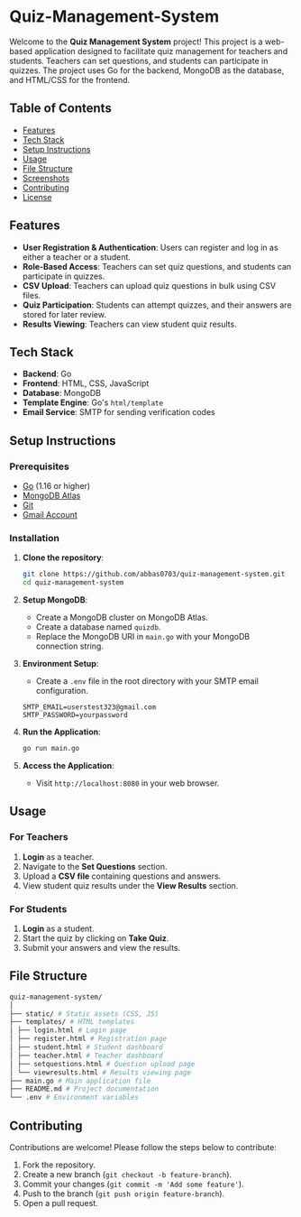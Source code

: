 # Quiz-Management-System

Welcome to the **Quiz Management System** project! This project is a web-based application designed to facilitate quiz management for teachers and students. Teachers can set questions, and students can participate in quizzes. The project uses Go for the backend, MongoDB as the database, and HTML/CSS for the frontend.

## Table of Contents

- [Features](#features)
- [Tech Stack](#tech-stack)
- [Setup Instructions](#setup-instructions)
- [Usage](#usage)
- [File Structure](#file-structure)
- [Screenshots](#screenshots)
- [Contributing](#contributing)
- [License](#license)

## Features

- **User Registration & Authentication**: Users can register and log in as either a teacher or a student.
- **Role-Based Access**: Teachers can set quiz questions, and students can participate in quizzes.
- **CSV Upload**: Teachers can upload quiz questions in bulk using CSV files.
- **Quiz Participation**: Students can attempt quizzes, and their answers are stored for later review.
- **Results Viewing**: Teachers can view student quiz results.

## Tech Stack

- **Backend**: Go
- **Frontend**: HTML, CSS, JavaScript
- **Database**: MongoDB
- **Template Engine**: Go's `html/template`
- **Email Service**: SMTP for sending verification codes

## Setup Instructions

### Prerequisites

- [Go](https://golang.org/dl/) (1.16 or higher)
- [MongoDB Atlas](https://www.mongodb.com/cloud/atlas)
- [Git](https://git-scm.com/)
- [Gmail Account](https://mail.google.com/)

### Installation

1. **Clone the repository**:
    ```bash
    git clone https://github.com/abbas0703/quiz-management-system.git
    cd quiz-management-system
    ```

2. **Setup MongoDB**:
    - Create a MongoDB cluster on MongoDB Atlas.
    - Create a database named `quizdb`.
    - Replace the MongoDB URI in `main.go` with your MongoDB connection string.

3. **Environment Setup**:
    - Create a `.env` file in the root directory with your SMTP email configuration.
    ```env
    SMTP_EMAIL=userstest323@gmail.com
    SMTP_PASSWORD=yourpassword
    ```

4. **Run the Application**:
    ```bash
    go run main.go
    ```

5. **Access the Application**:
    - Visit `http://localhost:8080` in your web browser.

## Usage

### For Teachers

1. **Login** as a teacher.
2. Navigate to the **Set Questions** section.
3. Upload a **CSV file** containing questions and answers.
4. View student quiz results under the **View Results** section.

### For Students

1. **Login** as a student.
2. Start the quiz by clicking on **Take Quiz**.
3. Submit your answers and view the results.

## File Structure
  ```bash
quiz-management-system/
│
├── static/ # Static assets (CSS, JS)
├── templates/ # HTML templates
│ ├── login.html # Login page
│ ├── register.html # Registration page
│ ├── student.html # Student dashboard
│ ├── teacher.html # Teacher dashboard
│ ├── setquestions.html # Question upload page
│ └── viewresults.html # Results viewing page
├── main.go # Main application file
├── README.md # Project documentation
└── .env # Environment variables
   ```

## Contributing

Contributions are welcome! Please follow the steps below to contribute:

1. Fork the repository.
2. Create a new branch (`git checkout -b feature-branch`).
3. Commit your changes (`git commit -m 'Add some feature'`).
4. Push to the branch (`git push origin feature-branch`).
5. Open a pull request.


